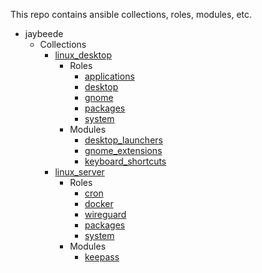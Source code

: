 This repo contains ansible collections, roles, modules, etc.

* jaybeede
  * Collections
    * [linux_desktop](jaybeede/linux_desktop/README.md)
      * Roles
        * [applications](jaybeede/linux_desktop/roles/applications/README.md)
        * [desktop](jaybeede/linux_desktop/roles/desktop/README.md)
        * [gnome](jaybeede/linux_desktop/roles/gnome/README.md)
        * [packages](jaybeede/linux_desktop/roles/packages/README.md)
        * [system](jaybeede/linux_desktop/roles/system/README.md)
      * Modules
        * [desktop_launchers](jaybeede/linux_desktop/plugins/modules/desktop_launchers.py)
        * [gnome_extensions](jaybeede/linux_desktop/plugins/modules/gnome_extensions.py)
        * [keyboard_shortcuts](jaybeede/linux_desktop/plugins/modules/keyboard_shortcuts.py)
    * [linux_server](jaybeede/linux_server/README.md)
      * Roles
        * [cron](jaybeede/linux_server/roles/cron/README.md)
        * [docker](jaybeede/linux_server/roles/docker/README.md)
        * [wireguard](jaybeede/linux_server/roles/wireguard/README.md)
        * [packages](jaybeede/linux_server/roles/packages/README.md)
        * [system](jaybeede/linux_server/roles/system/README.md)
      * Modules
        * [keepass](jaybeede/linux_server/plugins/modules/keepass.py)

